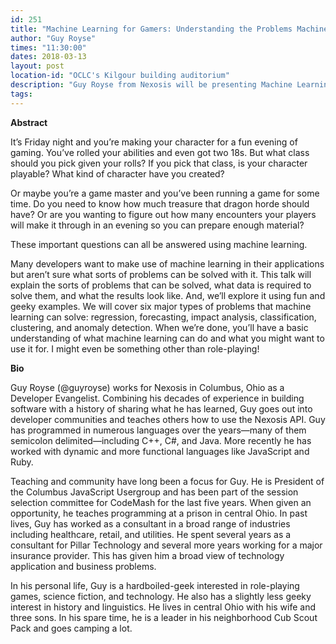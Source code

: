 ```yaml
---
id: 251
title: "Machine Learning for Gamers: Understanding the Problems Machine Learning Solves"
author: "Guy Royse"
times: "11:30:00"
dates: 2018-03-13
layout: post
location-id: "OCLC's Kilgour building auditorium"  
description: "Guy Royse from Nexosis will be presenting Machine Learning for Gamers"
tags: 
---
```

 **Abstract**

It’s Friday night and you’re making your character for a fun evening of gaming. You’ve rolled your abilities and even got two 18s. But what class should you pick given your rolls? If you pick that class, is your character playable? What kind of character have you created?

Or maybe you’re a game master and you’ve been running a game for some time. Do you need to know how much treasure that dragon horde should have? Or are you wanting to figure out how many encounters your players will make it through in an evening so you can prepare enough material?

These important questions can all be answered using machine learning.

Many developers want to make use of machine learning in their applications but aren’t sure what sorts of problems can be solved with it. This talk will explain the sorts of problems that can be solved, what data is required to solve them, and what the results look like. And, we’ll explore it using fun and geeky examples. We will cover six major types of problems that machine learning can solve: regression, forecasting, impact analysis, classification, clustering, and anomaly detection. When we’re done, you’ll have a basic understanding of what machine learning can do and what you might want to use it for. I might even be something other than role-playing!

**Bio**

Guy Royse (@guyroyse) works for Nexosis in Columbus, Ohio as a Developer Evangelist. Combining his decades of experience in building software with a history of sharing what he has learned, Guy goes out into developer communities and teaches others how to use the Nexosis API. Guy has programmed in numerous languages over the years—many of them semicolon delimited—including C++, C#, and Java. More recently he has worked with dynamic and more functional languages like JavaScript and Ruby.

Teaching and community have long been a focus for Guy. He is President of the Columbus JavaScript Usergroup and has been part of the session selection committee for CodeMash for the last five years. When given an opportunity, he teaches programming at a prison in central Ohio. In past lives, Guy has worked as a consultant in a broad range of industries including healthcare, retail, and utilities. He spent several years as a consultant for Pillar Technology and several more years working for a major insurance provider. This has given him a broad view of technology application and business problems.

In his personal life, Guy is a hardboiled-geek interested in role-playing games, science fiction, and technology. He also has a slightly less geeky interest in history and linguistics. He lives in central Ohio with his wife and three sons. In his spare time, he is a leader in his neighborhood Cub Scout Pack and goes camping a lot.